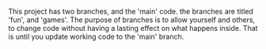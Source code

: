 This project has two branches, and the 'main' code. the branches are titled 'fun', and 'games'. The purpose of branches is to allow yourself and others, to change code without having
a lasting effect on what happens inside. That is until you update working code to the 'main' branch. 
